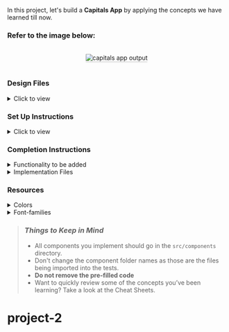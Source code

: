 In this project, let's build a **Capitals App** by applying the concepts we have learned till now.

### Refer to the image below:

<br/>
<div style="text-align: center;">
    <img src="https://assets.ccbp.in/frontend/content/react-js/capitals-app-output.gif" alt="capitals app output" style="max-width:70%;box-shadow:0 2.8px 2.2px rgba(0, 0, 0, 0.12)">
</div>
<br/>

### Design Files

<details>
<summary>Click to view</summary>

- [Extra Small (Size < 576px) and Small (Size >= 576px)](https://assets.ccbp.in/frontend/content/react-js/capitals-app-sm-output.png)
- [Medium (Size >= 768px), Large (Size >= 992px) and Extra Large (Size >= 1200px)](https://assets.ccbp.in/frontend/content/react-js/capitals-app-lg-output.png)

</details>

### Set Up Instructions

<details>
<summary>Click to view</summary>

- Download dependencies by running `npm install`
- Start up the app using `npm start`
</details>

### Completion Instructions

<details>
<summary>Functionality to be added</summary>
<br/>

The app must have the following functionalities

- Initially, the first capital in the list should be selected, and its respective country should be displayed
- When a capital is selected, then the respective country of the capital should be displayed
- The `Capitals` component is provided with `countryAndCapitalsList`. It consists of a list of country and capital objects with the following properties in each country and capital object

  |        Key         | Data Type |
  | :----------------: | :-------: |
  |         id         |  String   |
  | capitalDisplayText |  String   |
  |      country       |  String   |

</details>

<details>
<summary>Implementation Files</summary>
<br/>

Use these files to complete the implementation:

- `src/components/Capitals/index.js`
- `src/components/Capitals/index.css`
</details>

### Resources

<details>
<summary>Colors</summary>

<br/>

<div style="background-color: #93c5fd; width: 150px; padding: 10px; color: white">Hex: #93c5fd</div>
<div style="background-color: #f8fafc; width: 150px; padding: 10px; color: black">Hex: #f8fafc</div>
<div style="background-color: #cbd2d9; width: 150px; padding: 10px; color: black">Hex: #cbd2d9</div>
<div style="background-color: #323f4b; width: 150px; padding: 10px; color: white">Hex: #323f4b</div>
<div style="background-color: #000000; width: 150px; padding: 10px; color: white">Hex: #000000</div>
<div style="background-color: #1e293b; width: 150px; padding: 10px; color: white">Hex: #1e293b</div>
</details>

<details>
<summary>Font-families</summary>

- Roboto

</details>

> ### _Things to Keep in Mind_
>
> - All components you implement should go in the `src/components` directory.
> - Don't change the component folder names as those are the files being imported into the tests.
> - **Do not remove the pre-filled code**
> - Want to quickly review some of the concepts you’ve been learning? Take a look at the Cheat Sheets.
# project-2
